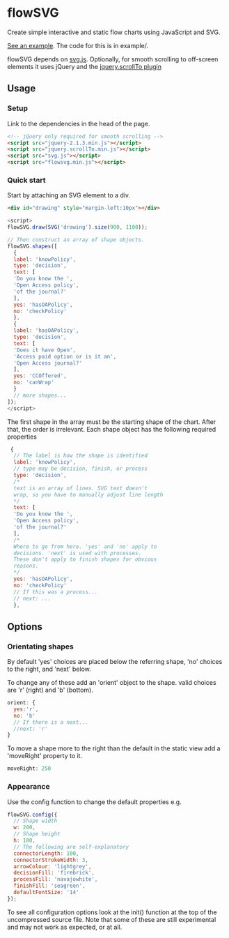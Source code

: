 # flowSVG
Create simple interactive and static flow charts using JavaScript and SVG. 

[See an example](http://rtalbot89.github.io/flow-svg/). The code for this is in example/.

flowSVG depends on [svg.js](http://svgjs.com/). Optionally, for smooth scrolling to off-screen elements it uses jQuery and 
the [jquery.scrollTo plugin](https://github.com/flesler/jquery.scrollTo)

## Usage
### Setup
Link to the dependencies in the head of the page.

```html
<!-- jQuery only required for smooth scrolling -->
<script src="jquery-2.1.3.min.js"></script>
<script src="jquery.scrollTo.min.js"></script>
<script src="svg.js"></script>
<script src="flowsvg.min.js"></script>
```
### Quick start
Start by attaching an SVG element to a div.

```html
<div id="drawing" style="margin-left:10px"></div>
```
```javascript
<script>
flowSVG.draw(SVG('drawing').size(900, 1100));

// Then construct an array of shape objects.
flowSVG.shapes([
  {
  label: 'knowPolicy',
  type: 'decision',
  text: [
  'Do you know the ',
  'Open Access policy',
  'of the journal?'
  ],
  yes: 'hasOAPolicy',
  no: 'checkPolicy'
  }, 
  {
  label: 'hasOAPolicy',
  type: 'decision',
  text: [
  'Does it have Open',
  'Access paid option or is it an',
  'Open Access journal?'
  ],
  yes: 'CCOffered',
  no: 'canWrap'
  }
  // more shapes...
]);
</script>
```
The first shape in the array must be the starting shape of the chart. After that, the order is irrelevant.
Each shape object has the following required properties
```javascript
 {
  // The label is how the shape is identified
  label: 'knowPolicy',
  // type may be decision, finish, or process
  type: 'decision',
  /* 
  text is an array of lines. SVG text doesn't
  wrap, so you have to manually adjust line length
  */
  text: [
  'Do you know the ',
  'Open Access policy',
  'of the journal?'
  ],
  /* 
  Where to go from here. 'yes' and 'no' apply to
  decisions. 'next' is used with processes.
  These don't apply to finish shapes for obvious
  reasons.
  */
  yes: 'hasOAPolicy',
  no: 'checkPolicy'
  // If this was a process...
  // next: ...
  }, 
```
## Options
### Orientating shapes
By default 'yes' choices are placed below the referring shape, 'no' choices to the right, and 'next' below. 

To change any of these add an 'orient' object to the shape. valid choices are 'r' (right) and 'b' (bottom).
```javascript
orient: {
  yes:'r',
  no: 'b'
  // If there is a next...
  //next: 'r'
}
```
To move a shape more to the right than the default in the static view add a 'moveRight' property to it.
```javascript
moveRight: 250
```
### Appearance
Use the config function to change the default properties e.g.
```javascript
flowSVG.config({
  // Shape width
  w: 200,
  // Shape height
  h: 180,
  // The following are self-explanatory
  connectorLength: 100,
  connectorStrokeWidth: 3,
  arrowColour: 'lightgrey',
  decisionFill: 'firebrick',
  processFill: 'navajowhite',
  finishFill: 'seagreen',
  defaultFontSize: '14'
});
```
To see all configuration options look at the init() function at the top of the uncompressed source file. Note that some of these are still experimental and may not work as expected, or at all.





